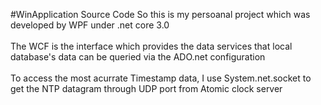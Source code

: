#WinApplication Source Code
So this is my persoanal project which was developed by WPF under .net core 3.0 </br></br>
The WCF is the interface which provides the data services that local database's data can be queried via the ADO.net configuration</br></br>
To access the most acurrate Timestamp data, I use System.net.socket to get the NTP datagram through UDP port from Atomic clock server</br>
</hr>
